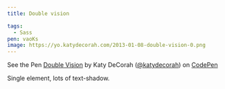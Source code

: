 ```yaml
---
title: Double vision

tags:
  - Sass
pen: vaoKs
image: https://yo.katydecorah.com/2013-01-08-double-vision-0.png
---
```


<p data-height="400" data-theme-id="97" data-slug-hash="vaoKs" data-user="katydecorah" data-default-tab="result" class='codepen'>See the Pen <a href='http://codepen.io/katydecorah/pen/vaoKs'>Double Vision</a> by Katy DeCorah (<a href='http://codepen.io/katydecorah'>@katydecorah</a>) on <a href='http://codepen.io'>CodePen</a></p>

Single element, lots of text-shadow.
